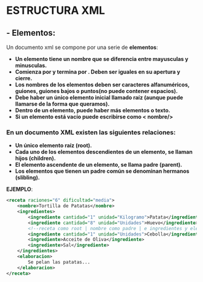 #  **ESTRUCTURA XML**

## - **Elementos:** 

Un documento xml se compone por una serie de **elementos**:

+ **Un elemento tiene un nombre que se diferencia entre mayusculas y minusculas.**
+ **Comienza por <nombre> y termina por </nombre>. Deben ser iguales en su apertura
y cierre.**
+ **Los nombres de los elementos deben ser caracteres alfanuméricos, guiones, guiones
bajos o puntos(no puede contener espacios).**
+ **Debe haber un único elemento inicial llamado raíz (aunque puede llamarse de la
forma que queramos).**
+ **Dentro de un elemento, puede haber más elementos o texto.**
+ **Si un elemento está vacío puede escribirse como < nombre/>**

### En un documento XML existen las siguientes relaciones:

+ **Un único elemento raíz (root).**
+ **Cada uno de los elementos descendientes de un elemento, se llaman hijos
(children).**
+ **El elemento ascendente de un elemento, se llama padre (parent).**
+ **Los elementos que tienen un padre común se denominan hermanos (slibling).**

**EJEMPLO**:
```XML
<receta raciones="6" dificultad="media">
    <nombre>Tortilla de Patatas</nombre>
    <ingredientes>
        <ingrediente cantidad="1" unidad="Kilogramo">Patata</ingrediente>
        <ingrediente cantidad="8" unidad="Unidades">Huevo</ingrediente>
        <!--receta como root | nombre como padre | e ingredientes y eleaboracion como hijos-->
        <ingrediente cantidad="1" unidad="Unidades">Cebolla</ingrediente>
        <ingrediente>Acceite de Oliva</ingrediente>
        <ingrediente>Sal</ingrediente>
    </ingredientes>
    <elaboracion>
        Se pelan las patatas...    
    </elaboracion>
</receta>
```